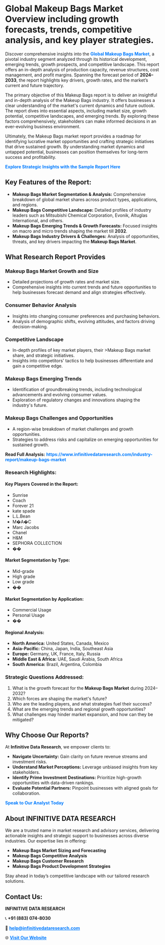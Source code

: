 <h1>Global Makeup Bags Market Overview including growth forecasts, trends, competitive analysis, and key player strategies.</h1>
<p>
Discover comprehensive insights into the 
<a href="https://www.infinitivedataresearch.com/industry-report/makeup-bags-market" rel="dofollow" style="color: #007BFF; text-decoration: none;"><strong>Global Makeup Bags Market</strong></a>, a pivotal industry segment analyzed through its historical development, emerging trends, growth prospects, and competitive landscape. This report offers an in-depth analysis of production capacity, revenue structures, cost management, and profit margins. Spanning the forecast period of <strong>2024–2033</strong>, the report highlights key drivers, growth rates, and the market’s current and future trajectory.
</p>
<p>
The primary objective of this Makeup Bags report is to deliver an insightful and in-depth analysis of the Makeup Bags industry. It offers businesses a clear understanding of the market's current dynamics and future outlook. The report dives into essential aspects, including market size, growth potential, competitive landscapes, and emerging trends. By exploring these factors comprehensively, stakeholders can make informed decisions in an ever-evolving business environment.
</p>
<p>
Ultimately, the Makeup Bags market report provides a roadmap for identifying lucrative market opportunities and crafting strategic initiatives that drive sustained growth. By understanding market dynamics and untapped potential, businesses can position themselves for long-term success and profitability.
</p>
<p>
<a href="https://www.infinitivedataresearch.com/request-sample/reportId=109953" style="color: #007BFF; text-decoration: none;"><strong>Explore Strategic Insights with the Sample Report Here</strong></a>
</p>

<h2>Key Features of the Report:</h2>
<ul>
<li><strong>Makeup Bags Market Segmentation & Analysis:</strong> Comprehensive breakdown of global market shares across product types, applications, and regions.</li>
<li><strong>Makeup Bags Competitive Landscape:</strong> Detailed profiles of industry leaders such as Mitsubishi Chemical Corporation, Evonik, Altuglas International, and others.</li>
<li><strong>Makeup Bags Emerging Trends & Growth Forecasts:</strong> Focused insights on macro and micro trends shaping the market till <strong>2032</strong>.</li>
<li><strong>Makeup Bags Industry Drivers & Challenges:</strong> Analysis of opportunities, threats, and key drivers impacting the <strong>Makeup Bags Market</strong>.</li>
</ul>

<h2>What Research Report Provides</h2>
<h3>Makeup Bags Market Growth and Size</h3>
<ul>
<li>Detailed projections of growth rates and market size.</li>
<li>Comprehensive insights into current trends and future opportunities to help businesses forecast demand and align strategies effectively.</li>
</ul>

<h3>Consumer Behavior Analysis</h3>
<ul>
<li>Insights into changing consumer preferences and purchasing behaviors.</li>
<li>Analysis of demographic shifts, evolving attitudes, and factors driving decision-making.</li>
</ul>

<h3>Competitive Landscape</h3>
<ul>
<li>In-depth profiles of key market players, their >Makeup Bags market share, and strategic initiatives.</li>
<li>Insights into competitors' tactics to help businesses differentiate and gain a competitive edge.</li>
</ul>

<h3>Makeup Bags Emerging Trends</h3>
<ul>
<li>Identification of groundbreaking trends, including technological advancements and evolving consumer values.</li>
<li>Exploration of regulatory changes and innovations shaping the industry's future.</li>
</ul>

<h3>Makeup Bags Challenges and Opportunities</h3>
<ul>
<li>A region-wise breakdown of market challenges and growth opportunities.</li>
<li>Strategies to address risks and capitalize on emerging opportunities for sustained growth.</li>
</ul>
<p><strong>Read Full Analysis:</strong> <a href="https://www.infinitivedataresearch.com/industry-report/makeup-bags-market" rel="dofollow" style="color: #007BFF; text-decoration: none;"><strong>https://www.infinitivedataresearch.com/industry-report/makeup-bags-market</strong></a></p>
<h3>Research Highlights:</h3>
<h4>Key Players Covered in the Report:</h4>
<ul><li>Sunrise</li><li>Coach</li><li>Forever 21</li><li>kate spade</li><li>L.L.Bean</li><li>M�A�C</li><li>Marc Jacobs</li><li>Chanel</li><li>H&amp;M</li><li>SEPHORA COLLECTION</li><li>��</li></ul>
<h4>Market Segmentation by Type:</h4>
<ul><li>Mid-grade</li><li>High grade</li><li>Low grade</li><li>��</li></ul>
<h4>Market Segmentation by Application:</h4>
<ul><li>Commercial Usage</li><li>Personal Usage</li><li>��</li></ul>

<h4>Regional Analysis:</h4>
<ul>
<li><strong>North America:</strong> United States, Canada, Mexico</li>
<li><strong>Asia-Pacific:</strong> China, Japan, India, Southeast Asia</li>
<li><strong>Europe:</strong> Germany, UK, France, Italy, Russia</li>
<li><strong>Middle East & Africa:</strong> UAE, Saudi Arabia, South Africa</li>
<li><strong>South America:</strong> Brazil, Argentina, Colombia</li>
</ul>

<h3>Strategic Questions Addressed:</h3>
<ol>
<li>What is the growth forecast for the <strong>Makeup Bags Market</strong> during 2024–2032?</li>
<li>Which forces are shaping the market's future?</li>
<li>Who are the leading players, and what strategies fuel their success?</li>
<li>What are the emerging trends and regional growth opportunities?</li>
<li>What challenges may hinder market expansion, and how can they be mitigated?</li>
</ol>

<h2>Why Choose Our Reports?</h2>
<p>At <strong>Infinitive Data Research</strong>, we empower clients to:</p>
<ul>
<li><strong>Navigate Uncertainty:</strong> Gain clarity on future revenue streams and investment risks.</li>
<li><strong>Understand Market Perceptions:</strong> Leverage unbiased insights from key stakeholders.</li>
<li><strong>Identify Prime Investment Destinations:</strong> Prioritize high-growth opportunities with data-driven rankings.</li>
<li><strong>Evaluate Potential Partners:</strong> Pinpoint businesses with aligned goals for collaboration.</li>
</ul>
<p><a href="https://www.infinitivedataresearch.com/industry-report/makeup-bags-market" rel="dofollow" style="color: #007BFF; text-decoration: none;"><strong>Speak to Our Analyst Today</strong></a></p>

<h2>About INFINITIVE DATA RESEARCH</h2>
<p>We are a trusted name in market research and advisory services, delivering actionable insights and strategic support to businesses across diverse industries. Our expertise lies in offering:</p>
<ul>
<li><strong>Makeup Bags Market Sizing and Forecasting</strong></li>
<li><strong>Makeup Bags Competitive Analysis</strong></li>
<li><strong>Makeup Bags Customer Research</strong></li>
<li><strong>Makeup Bags Product Development Strategies</strong></li>
</ul>
<p>Stay ahead in today’s competitive landscape with our tailored research solutions.</p>

<h2>Contact Us:</h2>
<p><strong>INFINITIVE DATA RESEARCH</strong></p>
<p>📞 <strong>+91 (883) 074-8030</strong></p>
<p>📧 <strong><a href="mailto:help@infinitivedataresearch.com" style="color: #007BFF;">help@infinitivedataresearch.com</a></strong></p>
<p>🌐 <strong><a href="https://www.infinitivedataresearch.com" rel="dofollow" style="color: #007BFF;">Visit Our Website</a></strong></p>